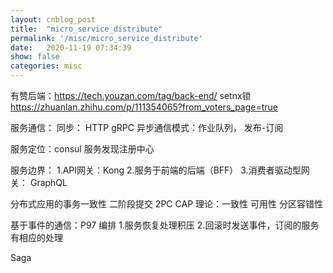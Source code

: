 ```yaml
---
layout: cnblog_post
title:  "micro_service_distribute"
permalink: '/misc/micro_service_distribute'
date:   2020-11-19 07:34:39
show: false
categories: misc
---
```



有赞后端：https://tech.youzan.com/tag/back-end/
setnx锁 https://zhuanlan.zhihu.com/p/111354065?from_voters_page=true



服务通信：
同步： HTTP gRPC
异步通信模式：作业队列， 发布-订阅

服务定位：consul 服务发现注册中心

服务边界：
1.API网关：Kong
2.服务于前端的后端（BFF）
3.消费者驱动型网关： GraphQL


分布式应用的事务一致性
二阶段提交  2PC
CAP 理论：一致性 可用性 分区容错性

基于事件的通信：P97 编排
1.服务恢复处理积压
2.回滚时发送事件，订阅的服务有相应的处理

Saga

